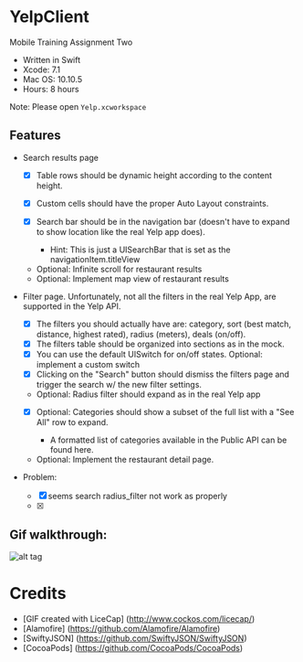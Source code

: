 # YelpClient
Mobile Training Assignment Two

- Written in Swift
- Xcode: 7.1
- Mac OS: 10.10.5
- Hours: 8 hours

Note: Please open `Yelp.xcworkspace`

## Features

- Search results page

    - [x] Table rows should be dynamic height according to the content height.
    - [x] Custom cells should have the proper Auto Layout constraints.
    - [x] Search bar should be in the navigation bar (doesn't have to expand to show location like the real Yelp app does).

        - Hint: This is just a UISearchBar that is set as the navigationItem.titleView
    - Optional: Infinite scroll for restaurant results
    - Optional: Implement map view of restaurant results
- Filter page. Unfortunately, not all the filters in the real Yelp App, are supported in the Yelp API.

    - [x] The filters you should actually have are: category, sort (best match, distance, highest rated), radius (meters), deals (on/off).
    - [x] The filters table should be organized into sections as in the mock.
    - [x] You can use the default UISwitch for on/off states. Optional: implement a custom switch
    - [x] Clicking on the "Search" button should dismiss the filters page and trigger the search w/ the new filter settings.
    - Optional: Radius filter should expand as in the real Yelp app
    - [x] Optional: Categories should show a subset of the full list with a "See All" row to expand.

        - A formatted list of categories available in the Public API can be found here.
    - Optional: Implement the restaurant detail page.
- Problem:

    - [x] seems search radius_filter not work as properly
    - [x]
    
## Gif walkthrough:

![alt tag](https://github.com/pingzh/YelpClient/blob/master/MobileTrainingAssignmentTwo__Ping_Zhang2.gif)

# Credits
- [GIF created with LiceCap] (http://www.cockos.com/licecap/)
- [Alamofire] (https://github.com/Alamofire/Alamofire)
- [SwiftyJSON] (https://github.com/SwiftyJSON/SwiftyJSON)
- [CocoaPods] (https://github.com/CocoaPods/CocoaPods)
